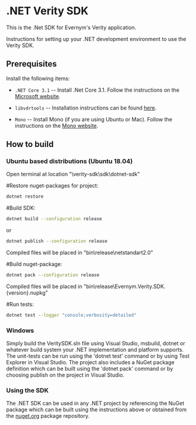 # .NET Verity SDK

This is the .Net SDK for Evernym's Verity application.

Instructions for setting up your .NET development environment to use the Verity SDK.

## Prerequisites

Install the following items:

* `.NET Core 3.1` -- Install .Net Core 3.1. Follow the instructions on the
[Microsoft website](https://docs.microsoft.com/en-us/dotnet/core/install/).

* `libvdrtools` -- Installation instructions can be found [here](https://gitlab.com/evernym/verity/vdr-tools#installing).

* `Mono` -- Install Mono (if you are using Ubuntu or Mac). Follow the instructions on the
[Mono website](https://www.mono-project.com/download/stable/).


## How to build

### Ubuntu based distributions (Ubuntu 18.04)

Open terminal at location "\verity-sdk\sdk\dotnet-sdk"

#Restore nuget-packages for project:

```sh
dotnet restore
```

#Build SDK:

```sh
dotnet build --configuration release
```	
or
```sh
dotnet publish --configuration release
```
	
Compiled files will be placed in "bin\release\netstandart2.0"

#Build nuget-package:

```sh
dotnet pack --configuration release
```

Compiled files will be placed in "bin\release\Evernym.Verity.SDK.{version}.nupkg"

#Run tests:

```sh
dotnet test --logger "console;verbosity=detailed"
```

### Windows

Simply build the VeritySDK.sln file using Visual Studio, msbuild, dotnet or whatever build system your .NET implementation and platform supports.
The unit-tests can be run using the 'dotnet test' command or by using Test Explorer in Visual Studio.
The project also includes a NuGet package definition which can be built using the 'dotnet pack' command or by choosing publish on the project in Visual Studio.


### Using the SDK 

The .NET SDK can be used in any .NET project by referencing the NuGet package which can be built using the instructions above or obtained from the
[nuget.org](https://www.nuget.org/packages/Evernym.Verity.SDK) package repository.
